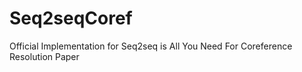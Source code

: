 # Seq2seqCoref
Official Implementation for Seq2seq is All You Need For Coreference Resolution Paper

